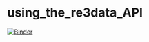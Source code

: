 # using_the_re3data_API
[![Binder](https://mybinder.org/badge_logo.svg)](https://mybinder.org/v2/gh/dorothearrr/using_the_re3data_API/HEAD)
